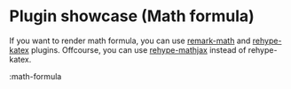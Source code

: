 # Plugin showcase (Math formula)

If you want to render math formula, you can use [remark-math](https://github.com/remarkjs/remark-math) and [rehype-katex](https://github.com/remarkjs/remark-math/tree/main/packages/rehype-katex) plugins.
Offcourse, you can use [rehype-mathjax](https://github.com/remarkjs/remark-math/tree/main/packages/rehype-mathjax) instead of rehype-katex.

:math-formula
